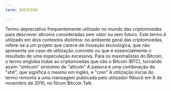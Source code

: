 ```yaml
---
term: SHITCOIN

---
```

Termo depreciativo frequentemente utilizado no mundo das criptomoedas para descrever altcoins consideradas sem valor ou sem futuro. Este termo é utilizado em dois contextos distintos: no ambiente geral das criptomoedas, refere-se a um projeto que carece de inovação tecnológica, que não apresenta um caso de utilização concreto ou que é essencialmente o resultado de uma especulação excessiva. Para os maximalistas do Bitcoin, o termo engloba todas as criptomoedas que não o Bitcoin (BTC), tornando assim "shitcoin" sinónimo de "altcoin" A palavra é uma combinação de "shit", que significa o mesmo em inglês, e "coin" A utilização inicial do termo remonta a uma mensagem publicada pelo utilizador Ribuck em 8 de novembro de 2010, no fórum Bitcoin Talk.